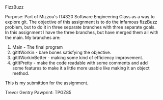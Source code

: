 FizzBuzz

Purpose: Part of Mizzou's IT4320 Software Engineering Class as a way to explore git. The objective of this assignment is to do the infamous fizzBuzz problem, but to do it in three separate branches with three separate goals. In this assignment I have the three branches, but have merged them all with the main. My branches are:

1. Main - The final program
2. gitItWorkin - bare bones satisfying the objective.
3. gitItWorkinBetter - making some kind of efficiency improvement. 
4. gitItPretty - make the code readable with some comments and add some features to make it a little more usable like making it an object method. 

This is my submittion for the assignment. 

Trevor Gentry
Pawprint: TPGZ85
